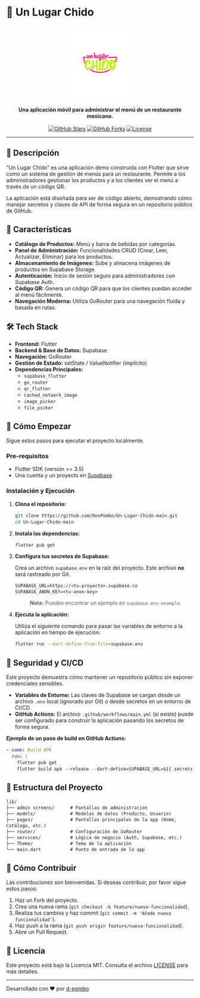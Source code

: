 # 🌮 Un Lugar Chido

<p align="center">
  <img src="assets/images/logoChido.png" alt="Un Lugar Chido Logo" width="200"/>
</p>

<p align="center">
  <strong>Una aplicación móvil para administrar el menú de un restaurante mexicano.</strong>
  <br />
  <br />
  <a href="https://github.com/d-pombo/Un-Lugar-Chido-main/stargazers"><img src="https://img.shields.io/github/stars/d-pombo/Un-Lugar-Chido-main?style=social" alt="GitHub Stars"></a>
  <a href="https://github.com/d-pombo/Un-Lugar-Chido-main/network/members"><img src="https://img.shields.io/github/forks/d-pombo/Un-Lugar-Chido-main?style=social" alt="GitHub Forks"></a>
  <a href="https://github.com/d-pombo/Un-Lugar-Chido-main/blob/main/LICENSE"><img src="https://img.shields.io/github/license/d-pombo/Un-Lugar-Chido-main" alt="License"></a>
</p>

---

## 📌 Descripción

"Un Lugar Chido" es una aplicación demo construida con Flutter que sirve como un sistema de gestión de menús para un restaurante. Permite a los administradores gestionar los productos y a los clientes ver el menú a través de un código QR.

La aplicación está diseñada para ser de código abierto, demostrando cómo manejar secretos y claves de API de forma segura en un repositorio público de GitHub.

## 🚀 Características

- **Catálogo de Productos:** Menú y barra de bebidas por categorías.
- **Panel de Administración:** Funcionalidades CRUD (Crear, Leer, Actualizar, Eliminar) para los productos.
- **Almacenamiento de Imágenes:** Sube y almacena imágenes de productos en Supabase Storage.
- **Autenticación:** Inicio de sesión seguro para administradores con Supabase Auth.
- **Código QR:** Genera un código QR para que los clientes puedan acceder al menú fácilmente.
- **Navegación Moderna:** Utiliza GoRouter para una navegación fluida y basada en rutas.

## 🛠️ Tech Stack

- **Frontend:** Flutter
- **Backend & Base de Datos:** Supabase
- **Navegación:** GoRouter
- **Gestión de Estado:** setState / ValueNotifier (implícito)
- **Dependencias Principales:**
  - `supabase_flutter`
  - `go_router`
  - `qr_flutter`
  - `cached_network_image`
  - `image_picker`
  - `file_picker`

## 🏁 Cómo Empezar

Sigue estos pasos para ejecutar el proyecto localmente.

### Pre-requisitos

- Flutter SDK (versión >= 3.5)
- Una cuenta y un proyecto en [Supabase](https://supabase.com/)

### Instalación y Ejecución

1.  **Clona el repositorio:**
    ```bash
    git clone https://github.com/DonPombo/Un-Lugar-Chido-main.git
    cd Un-Lugar-Chido-main
    ```

2.  **Instala las dependencias:**
    ```bash
    flutter pub get
    ```

3.  **Configura tus secretos de Supabase:**

    Crea un archivo `supabase.env` en la raíz del proyecto. Este archivo **no** será rastreado por Git.

    ```
    SUPABASE_URL=https://<tu-proyecto>.supabase.co
    SUPABASE_ANON_KEY=<tu-anon-key>
    ```

    > **Nota:** Puedes encontrar un ejemplo en `supabase.env.example`.

4.  **Ejecuta la aplicación:**

    Utiliza el siguiente comando para pasar las variables de entorno a la aplicación en tiempo de ejecución:

    ```bash
    flutter run --dart-define-from-file=supabase.env
    ```

## 🔐 Seguridad y CI/CD

Este proyecto demuestra cómo mantener un repositorio público sin exponer credenciales sensibles.

- **Variables de Entorno:** Las claves de Supabase se cargan desde un archivo `.env` local (ignorado por Git) o desde secretos en un entorno de CI/CD.
- **GitHub Actions:** El archivo `.github/workflows/main.yml` (si existe) puede ser configurado para construir la aplicación pasando los secretos de forma segura.

**Ejemplo de un paso de build en GitHub Actions:**
```yaml
- name: Build APK
  run: |
    flutter pub get
    flutter build apk --release --dart-define=SUPABASE_URL=${{ secrets.SUPABASE_URL }} --dart-define=SUPABASE_ANON_KEY=${{ secrets.SUPABASE_ANON_KEY }}
```

## 📁 Estructura del Proyecto

```
lib/
├── admin screens/      # Pantallas de administración
├── models/             # Modelos de datos (Producto, Usuario)
├── pages/              # Pantallas principales de la app (Home, Catálogo, etc.)
├── router/             # Configuración de GoRouter
├── services/           # Lógica de negocio (Auth, Supabase, etc.)
├── Theme/              # Tema de la aplicación
└── main.dart           # Punto de entrada de la app
```

## 🤝 Cómo Contribuir

Las contribuciones son bienvenidas. Si deseas contribuir, por favor sigue estos pasos:

1.  Haz un Fork del proyecto.
2.  Crea una nueva rama (`git checkout -b feature/nueva-funcionalidad`).
3.  Realiza tus cambios y haz commit (`git commit -m 'Añade nueva funcionalidad'`).
4.  Haz push a la rama (`git push origin feature/nueva-funcionalidad`).
5.  Abre un Pull Request.

## 📄 Licencia

Este proyecto está bajo la Licencia MIT. Consulta el archivo [LICENSE](LICENSE) para más detalles.

---

Desarrollado con ❤️ por [d-pombo](https://github.com/d-pombo)